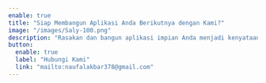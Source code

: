 ```yaml
---
enable: true
title: "Siap Membangun Aplikasi Anda Berikutnya dengan Kami?"
image: "/images/Saly-100.png"
description: "Rasakan dan bangun aplikasi impian Anda menjadi kenyataan bersama kami!"
button:
  enable: true
  label: "Hubungi Kami"
  link: "mailto:naufalakbar378@gmail.com"
---
```

